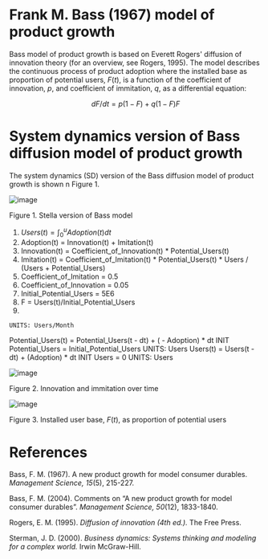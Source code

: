 # Frank M. Bass (1967) model of product growth
Bass model of product growth is based on Everett Rogers' diffusion of innovation theory (for an overview, see Rogers, 1995). The model describes the continuous process of product adoption where the installed base as proportion of potential users, $F(t)$, is a function of the coefficient of innovation, $p$, and coefficient of immitation, $q$, as a differential equation:

$$ dF/dt = p(1-F) + q(1-F)F $$

# System dynamics version of Bass diffusion model of product growth

The system dynamics (SD) version of the Bass diffusion model of product growth is shown n Figure 1. 

![image](https://github.com/user-attachments/assets/8169bb0f-563e-4ab2-bb42-49bce8db29cd)

Figure 1. Stella version of Bass model

1. $` Users(t) = \int_0^{u} Adoption(t)dt `$
2. Adoption(t) = Innovation(t) +  Imitation(t)
3. Innovation(t) = Coefficient_of_Innovation(t) * Potential_Users(t)
4. Imitation(t) = Coefficient_of_Imitation(t) * Potential_Users(t) * Users / (Users + Potential_Users)
5. Coefficient_of_Imitation = 0.5
6. Coefficient_of_Innovation = 0.05
7. Initial_Potential_Users = 5E6
8. F = Users(t)/Initial_Potential_Users
9. 
   

    UNITS: Users/Month
Potential_Users(t) = Potential_Users(t - dt) + ( - Adoption) * dt
    INIT Potential_Users = Initial_Potential_Users
    UNITS: Users
Users(t) = Users(t - dt) + (Adoption) * dt
    INIT Users = 0
    UNITS: Users


![image](https://github.com/user-attachments/assets/a9cea467-e133-41e7-9887-484a9e98f695)

Figure 2. Innovation and immitation over time

![image](https://github.com/user-attachments/assets/f03e5734-8156-480b-9d79-196ccb371f13)

Figure 3. Installed user base, $F(t)$, as proportion of potential users 

# References 

Bass, F. M. (1967). A new product growth for model consumer durables. *Management Science, 15*(5), 215-227. 

Bass, F. M. (2004). Comments on “A new product growth for model consumer durables”. *Management Science, 50*(12), 1833-1840. 

Rogers, E. M. (1995). *Diffusion of innovation (4th ed.).* The Free Press. 

Sterman, J. D. (2000). *Business dynamics: Systems thinking and modeling for a complex world.* Irwin McGraw-Hill. 






